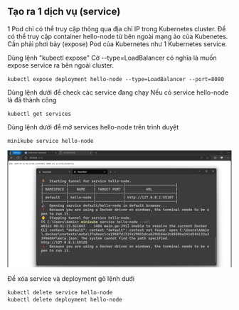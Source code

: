 ## Tạo ra 1 dịch vụ (service)

1 Pod chỉ có thể truy cập thông qua địa chỉ IP trong Kubernetes cluster.
Để có thể truy cập container hello-node từ bên ngoài mạng ảo của Kubenetes.
Cần phải phơi bày (expose) Pod của Kubernetes như 1 Kubernetes service.

Dùng lệnh "kubectl expose"
Cờ --type=LoadBalancer có nghĩa là muốn expose service ra bên ngoài cluster.

```
kubectl expose deployment hello-node --type=LoadBalancer --port=8080
```

Dùng lệnh dưới để check các service đang chạy
Nếu có service hello-node là đã thành công

```
kubectl get services
```

Dùng lệnh dưới để mở services hello-node trên trình duyệt

```
minikube service hello-node
```

![Kết quả chạy 1 service bằng minukube](images/minikube-service.png)

Để xóa service và deployment gõ lệnh dưới

```
kubectl delete service hello-node
kubectl delete deployment hello-node
```

